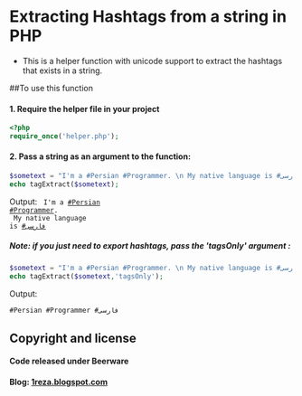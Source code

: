 Extracting Hashtags from a string in PHP
======================================
- This is a helper function with unicode support to extract the hashtags that exists in a string.

##To use this function
#### 1. Require the helper file in your project
 ```php
<?php
require_once('helper.php'); 
```

#### 2. Pass a string as an argument to the function:
 ```php 
$sometext = "I'm a #Persian #Programmer. \n My native language is #فارسی";
echo tagExtract($sometext); 
```  
 Output:
 <code>
 I'm a <a href="?lookfor=Persian">#Persian</a> <a href="?lookfor=Programmer">#Programmer</a>. <br> My native language is <a href="?lookfor=فارسی">#فارسی</a>
</code> 

##### Note: if you just need to export hashtags, pass the 'tagsOnly' argument :
 ```php 
$sometext = "I'm a #Persian #Programmer. \n My native language is #فارسی";
echo tagExtract($sometext,'tagsOnly'); 
```  
 Output:
 ```html 
#Persian #Programmer #فارسی
```  

 

## Copyright and license
#### Code released under Beerware
#### Blog: <a href="http://1reza.blogspot.com/"> 1reza.blogspot.com </a>
